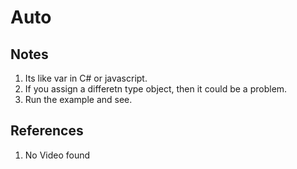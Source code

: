 # Auto

## Notes
1. Its like var in C# or javascript.
2. If you assign a differetn type object, then it could be a problem.
3. Run the example and see.


## References

1. No Video found

